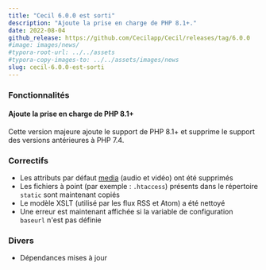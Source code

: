 ```yaml
---
title: "Cecil 6.0.0 est sorti"
description: "Ajoute la prise en charge de PHP 8.1+."
date: 2022-08-04
github_release: https://github.com/Cecilapp/Cecil/releases/tag/6.0.0
#image: images/news/
#typora-root-url: ../../assets
#typora-copy-images-to: ../../assets/images/news
slug: cecil-6.0.0-est-sorti
---
```


### Fonctionnalités

#### Ajoute la prise en charge de PHP 8.1+

Cette version majeure ajoute le support de PHP 8.1+ et supprime le support des versions antérieures à PHP 7.4.

### Correctifs

- Les attributs par défaut [media](https://cecil.app/documentation/content/#audio-and-video) (audio et vidéo) ont été supprimés
- Les fichiers à point (par exemple : `.htaccess`) présents dans le répertoire `static` sont maintenant copiés
- Le modèle XSLT (utilisé par les flux RSS et Atom) a été nettoyé
- Une erreur est maintenant affichée si la variable de configuration `baseurl` n'est pas définie

### Divers

- Dépendances mises à jour

